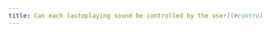 ```yaml
---
title: Can each [autoplaying sound be controlled by the user](#control-sound-triggered-automatically)?
---
```

